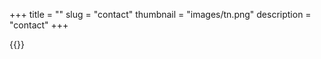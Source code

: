 +++
title = ""
slug = "contact"
thumbnail = "images/tn.png"
description = "contact"
+++

{{<contact>}}
